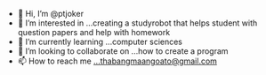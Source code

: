 - 👋 Hi, I’m @ptjoker
- 👀 I’m interested in ...creating a studyrobot that helps student with question papers and help with homework
- 🌱 I’m currently learning ...computer sciences
- 💞️ I’m looking to collaborate on ...how to create a program
- 📫 How to reach me ...thabangmaangoato@gmail.com

<!---
ptjoker/ptjoker is a ✨ special ✨ repository because its `README.md` (this file) appears on your GitHub profile.
You can click the Preview link to take a look at your changes.
--->
